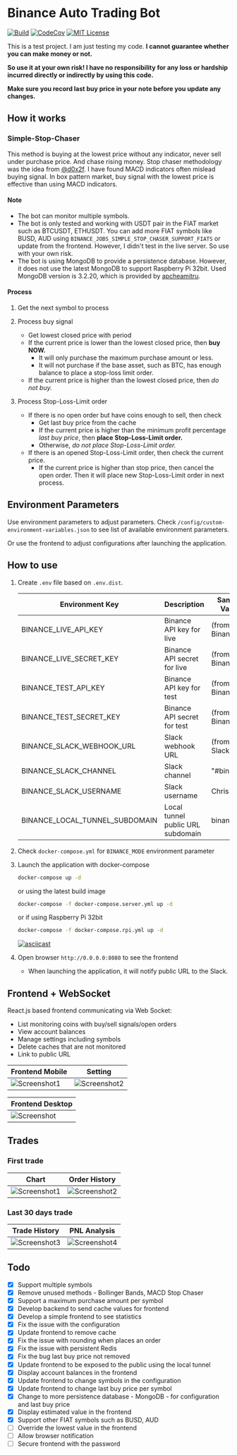 # Binance Auto Trading Bot

[![Build](https://github.com/chrisleekr/binance-trading-bot/workflows/main/badge.svg)](https://github.com/chrisleekr/binance-trading-bot/actions?query=workflow%3Amain)
[![CodeCov](https://codecov.io/gh/chrisleekr/binance-trading-bot/branch/master/graph/badge.svg)](https://codecov.io/gh/chrisleekr/binance-trading-bot)
[![MIT License](https://img.shields.io/github/license/chrisleekr/binance-trading-bot)](https://github.com/chrisleekr/binance-trading-bot/blob/master/LICENSE)

This is a test project. I am just testing my code. **I cannot guarantee whether
you can make money or not.**

**So use it at your own risk! I have no responsibility for any loss or hardship
incurred directly or indirectly by using this code.**

**Make sure you record last buy price in your note before you update any
changes.**

## How it works

### Simple-Stop-Chaser

This method is buying at the lowest price without any indicator, never sell
under purchase price. And chase rising money. Stop chaser methodology was the
idea from [@d0x2f](https://github.com/d0x2f). I have found MACD indicators often
mislead buying signal. In box pattern market, buy signal with the lowest price
is effective than using MACD indicators.

#### Note

- The bot can monitor multiple symbols.
- The bot is only tested and working with USDT pair in the FIAT market such as
  BTCUSDT, ETHUSDT. You can add more FIAT symbols like BUSD, AUD using
  `BINANCE_JOBS_SIMPLE_STOP_CHASER_SUPPORT_FIATS` or update from the frontend.
  However, I didn't test in the live server. So use with your own risk.
- The bot is using MongoDB to provide a persistence database. However, it does
  not use the latest MongoDB to support Raspberry Pi 32bit. Used MongoDB version
  is 3.2.20, which is provided by
  [apcheamitru](https://hub.docker.com/r/apcheamitru/arm32v7-mongo).

#### Process

1. Get the next symbol to process

2. Process buy signal

   - Get lowest closed price with period
   - If the current price is lower than the lowest closed price, then **buy
     NOW.**
     - It will only purchase the maximum purchase amount or less.
     - It will not purchase if the base asset, such as BTC, has enough balance
       to place a stop-loss limit order.
   - If the current price is higher than the lowest closed price, then _do not
     buy._

3. Process Stop-Loss-Limit order

   - If there is no open order but have coins enough to sell, then check
     - Get last buy price from the cache
     - If the current price is higher than the minimum profit percentage _last
       buy price_, then **place Stop-Loss-Limit order.**
     - Otherwise, _do not place Stop-Loss-Limit order._
   - If there is an opened Stop-Loss-Limit order, then check the current price.
     - If the current price is higher than stop price, then cancel the open
       order. Then it will place new Stop-Loss-Limit order in next process.

## Environment Parameters

Use environment parameters to adjust parameters. Check
`/config/custom-environment-variables.json` to see list of available environment
parameters.

Or use the frontend to adjust configurations after launching the application.

## How to use

1. Create `.env` file based on `.env.dist`.

   | Environment Key                | Description                       | Sample Value   |
   | ------------------------------ | --------------------------------- | -------------- |
   | BINANCE_LIVE_API_KEY           | Binance API key for live          | (from Binance) |
   | BINANCE_LIVE_SECRET_KEY        | Binance API secret for live       | (from Binance) |
   | BINANCE_TEST_API_KEY           | Binance API key for test          | (from Binance) |
   | BINANCE_TEST_SECRET_KEY        | Binance API secret for test       | (from Binance) |
   | BINANCE_SLACK_WEBHOOK_URL      | Slack webhook URL                 | (from Slack)   |
   | BINANCE_SLACK_CHANNEL          | Slack channel                     | "#binance"     |
   | BINANCE_SLACK_USERNAME         | Slack username                    | Chris          |
   | BINANCE_LOCAL_TUNNEL_SUBDOMAIN | Local tunnel public URL subdomain | binance        |

2. Check `docker-compose.yml` for `BINANCE_MODE` environment parameter

3. Launch the application with docker-compose

   ```bash
   docker-compose up -d
   ```

   or using the latest build image

   ```bash
   docker-compose -f docker-compose.server.yml up -d
   ```

   or if using Raspberry Pi 32bit

   ```bash
   docker-compose -f docker-compose.rpi.yml up -d
   ```

   [![asciicast](https://asciinema.org/a/371137.png)](https://asciinema.org/a/371137)

4. Open browser `http://0.0.0.0:8080` to see the frontend

   - When launching the application, it will notify public URL to the Slack.

## Frontend + WebSocket

React.js based frontend communicating via Web Socket:

- List monitoring coins with buy/sell signals/open orders
- View account balances
- Manage settings including symbols
- Delete caches that are not monitored
- Link to public URL

| Frontend Mobile                                                                                                       | Setting                                                                                                               |
| --------------------------------------------------------------------------------------------------------------------- | --------------------------------------------------------------------------------------------------------------------- |
| ![Screenshot1](https://user-images.githubusercontent.com/5715919/109266553-539c2b00-785c-11eb-9c2e-615ad922dd99.jpeg) | ![Screenshot2](https://user-images.githubusercontent.com/5715919/109266543-5139d100-785c-11eb-9076-b704178b3b1a.jpeg) |

| Frontend Desktop                                                                                                    |
| ------------------------------------------------------------------------------------------------------------------- |
| ![Screenshot](https://user-images.githubusercontent.com/5715919/109266694-7cbcbb80-785c-11eb-862e-5afc83edbcfd.png) |

## Trades

### First trade

| Chart                                                                                                                | Order History                                                                                                        |
| -------------------------------------------------------------------------------------------------------------------- | -------------------------------------------------------------------------------------------------------------------- |
| ![Screenshot1](https://user-images.githubusercontent.com/5715919/99874214-f7f94a80-2c39-11eb-9f6d-92fa7b4cb000.jpeg) | ![Screenshot2](https://user-images.githubusercontent.com/5715919/99874212-f465c380-2c39-11eb-8185-dce0d6d21e27.jpeg) |

### Last 30 days trade

| Trade History                                                                                                        | PNL Analysis                                                                                                         |
| -------------------------------------------------------------------------------------------------------------------- | -------------------------------------------------------------------------------------------------------------------- |
| ![Screenshot3](https://user-images.githubusercontent.com/5715919/104917671-d4f3d880-59e7-11eb-87ea-b73a8e75f725.jpg) | ![Screenshot4](https://user-images.githubusercontent.com/5715919/104917674-d6250580-59e7-11eb-911f-9d5491fdfdcb.jpg) |

## Todo

- [x] Support multiple symbols
- [x] Remove unused methods - Bollinger Bands, MACD Stop Chaser
- [x] Support a maximum purchase amount per symbol
- [x] Develop backend to send cache values for frontend
- [x] Develop a simple frontend to see statistics
- [x] Fix the issue with the configuration
- [x] Update frontend to remove cache
- [x] Fix the issue with rounding when places an order
- [x] Fix the issue with persistent Redis
- [x] Fix the bug last buy price not removed
- [x] Update frontend to be exposed to the public using the local tunnel
- [x] Display account balances in the frontend
- [x] Update frontend to change symbols in the configuration
- [x] Update frontend to change last buy price per symbol
- [x] Change to more persistence database - MongoDB - for configuration and last
      buy price
- [x] Display estimated value in the frontend
- [x] Support other FIAT symbols such as BUSD, AUD
- [ ] Override the lowest value in the frontend
- [ ] Allow browser notification
- [ ] Secure frontend with the password
